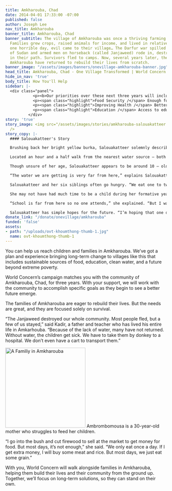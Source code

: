 ```yaml
---
title: Amkharouba, Chad
date: 2014-04-01 17:33:00 -07:00
published: false
author: Joseph Lee
nav_title: Amkharouba
banner_title: Amkharouba, Chad
banner_subtitle: The village of Amkharouba was once a thriving farming community.
  Families grew crops, raised animals for income, and lived in relative safety. Then
  one horrible day, evil came to their village… The Darfur war spilled over the border
  of Sudan and armed men on horseback (called Janjaweed) rode in, destroying everything
  in their path. Survivors fled to camps. Now, several years later, the families of
  Amkharouba have returned to rebuild their lives from scratch.
banner_image: "/assets/images/banners/onevillage-amkharouba-banner.jpg"
head_title: Amkharouba, Chad - One Village Transformed | World Concern
hide_in_nav: 'true'
body_title: How You'll Help
sidebar: |-
  <div class="panel">
            <p><b>Our priorities over these next three years will include:</b></p>
            <p><span class="highlight">Food Security /</span> Enough food through improved farming techniques, tools and seeds</p>
            <p><span class="highlight">Improving Health /</span> Better health from clean water, hygiene and medical care</p>
            <p><span class="highlight">Education /</span> Access to education and hope for the future</p>
          </div>
story: 'true'
story_image: <img src="/assets/images/stories/amkharouba-salouakatteer.jpg" alt="Salouakatteer"
  />
story_copy: |-
  #### Salouakatteer's Story

  Brushing back her bright yellow burka, Salouakatteer solemnly describes life in Amkharouba.

  Located an hour and a half walk from the nearest water source – both the land and the people of Amkharouba are in desperate need of water.

  Though unsure of her age, Salouakatteer appears to be around 10 – old enough to know that people in her village are dying from hunger and lack of clean, accessible drinking water.

  “The water we are getting is very far from here,” explains Salouakatteer. Most days, she spends the majority of her morning riding her donkey to and from the water collection site. “I go every day, unless sometimes my brother or sisters go instead. The water we are getting is not clean.”

  Salouakatteer and her six siblings often go hungry. “We eat one to two times a day. Yes, we are hungry everyday – sometimes we even cry,” she said. Salouakatteer can remember a few people in her village who have died from hunger.

  She may not have had much time to be a child during her formative years, but it is clear that Salouakatteer remains a child at heart. Just the mention of school brings a grin to Salouakatteer’s previously stoic face.

  “School is far from here so no one attends,” she explained. “But I want to learn about what kids learn about in school.”

  Salouakatteer has simple hopes for the future. “I’m hoping that one day we can get water and a school and food to eat every day.”
donate_link: "/donate/onevillage/amkharouba"
funded: 'false'
assets:
- path: "/uploads/ovt-khoumthong-thumb-1.jpg"
  name: ovt-khoumthong-thumb-1
---
```


You can help us reach children and families in Amkharouba. We’ve got a plan and experience bringing long-term change to villages like this that includes sustainable sources of food, education, clean water, and a future beyond extreme poverty.

World Concern’s campaign matches you with the community of Amkharouba, Chad, for three years. With your support, we will work with the community to accomplish specific goals as they begin to see a better future emerge.

The families of Amkharouba are eager to rebuild their lives. But the needs are great, and they are focused solely on survival.

“The Janjaweed destroyed our whole community. Most people fled, but a few of us stayed,” said Kadir, a father and teacher who has lived his entire life in Amkarhouba. “Because of the lack of water, many have not returned. Without water, the children get sick. We have to take them by donkey to a hospital. We don’t even have a cart to transport them.”

<img src="/assets/images/ovt/ambrombomousa.jpg" width="250" class="left" alt="A Familiy in Amkharouba"> Ambrombomousa is a 30-year-old mother who struggles to feed her children.

“I go into the bush and cut firewood to sell at the market to get money for food. But most days, it’s not enough,” she said. “We only eat once a day. If I get extra money, I will buy some meat and rice. But most days, we just eat some grain.”

With you, World Concern will walk alongside families in Amkharouba, helping them build their lives and their community from the ground up. Together, we’ll focus on long-term solutions, so they can stand on their own.

